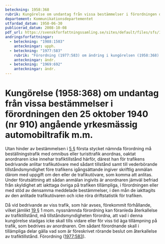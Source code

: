 ```yaml
---
beteckning: 1958:368
rubrik: Kungörelse om undantag från vissa bestämmelser i förordningen den 25 oktober 1940 (nr 910) angående yrkesmässig automobiltrafik m.m.
departement: Kommunikationsdepartementet
utfardad_datum: 1958-06-30
publicerad_datum: 2008-10-08
pdf_url: https://svenskforfattningssamling.se/sites/default/files/sfs/1958-06/SFS1958-368.pdf
andringsforfattningar:
  - beteckning: "1988:1503"
    anteckningar: upph.
  - beteckning: "1977:583"
    rubrik: "Förordning (1977:583) om ändring i kungörelsen (1958:368) om undantag från vissa bestämmelser i förordningen den 25 oktober 1940 (nr 910) angående yrkesmässig automobiltrafik m.m."
    anteckningar: ändr.
  - beteckning: "1969:692"
    anteckningar: ändr.
---
```


# Kungörelse (1958:368) om undantag från vissa bestämmelser i förordningen den 25 oktober 1940 (nr 910) angående yrkesmässig automobiltrafik m.m.

Utan hinder av bestämmelsen i [5 §](#5) första stycket nämnda förordning må beställningstrafik med omnibus eller turisttrafik anordnas, oaktat anordnaren icke innehar trafiktillstånd härför, därest han för trafikens bedrivande anlitar trafikutövare med sådant tillstånd samt till vederbörande tillståndsmyndighet före trafikens igångsättande ingiver skriftlig anmälan därom med uppgift om den eller de trafikutövare, som komma att anlitas. Under förutsättning att sådan anmälan ingivits är anordnaren jämväl befriad från skyldighet att iakttaga övriga på trafiken tillämpliga, i förordningen eller med stöd av densamma meddelade bestämmelser, i den mån de iakttagits av den anlitade trafikutövaren och icke röra driftstatistik för trafiken.

Då vid bedrivande av viss trafik, som här avses, förekommit förhållande, vilket jämlikt [19 §](#19) 1 mom. nyssnämnda förordning kan föranleda återkallelse av trafiktillstånd, må tillståndsmyndigheten förordna, att vad i denna kungörelse stadgas icke skall tills vidare eller för viss tid äga tillämpning på trafik, som bedrives av anordnaren. Om sådant förordnande skall i tillämpliga delar gälla vad som är föreskrivet rörande beslut om återkallelse av trafiktillstånd. Förordning ([1977:583](https://selex.se/eli/sfs/1977/583)).